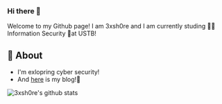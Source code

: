 
### Hi there 👋 
Welcome to my Github page! I am 3xsh0re and I am currently studing 👨‍💻 Information Security 🥳at USTB!

## 🧐 About
- I'm exlopring cyber security!
- And [here](https://3xsh0re.github.io/) is my blog!🚀

![3xsh0re's github stats](https://github-readme-stats.vercel.app/api/?username=3xsh0re&show_icons=true&title_color=fff&icon_color=79ff97&text_color=9f9f9f&bg_color=151515)
